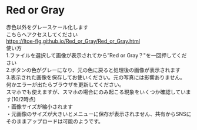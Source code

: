 # Red or Gray
赤色以外をグレースケール化します  
こちらへアクセスしてください  
https://ltoe-flg.github.io/Red_or_Gray/Red_or_Gray.html  
使い方  
1.ファイルを選択して画像が表示されてから”Red or Gray？"を一回押してください  
2.ボタンの色がグレーになり、元の色に戻ると処理後の画像が表示されます  
3.表示された画像を保存してお使いください。元の写真には影響ありません。  
何かエラーが出たらブラウザを更新してください。  
スマホでも使えますが、スマホの場合にのみ起こる現象をいくつか確認しています(10/2時点)  
・画像サイズが縮小されます  
・元画像のサイズが大きいとメニューに保存が表示されません、共有からSNSにそのままアップロードは可能のようです。  

